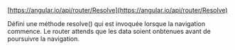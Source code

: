 
[https://angular.io/api/router/Resolve](https://angular.io/api/router/Resolve)

Défini une méthode resolve() qui est invoquée lorsque la navigation commence. Le router attends que les data soient onbtenues avant de poursuivre la navigation.